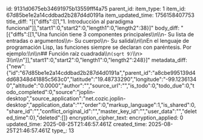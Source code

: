 id: 9131d0675eb34691975b13559fff4a75
parent_id: 
item_type: 1
item_id: 67d85be1e2a14cddbad2b287d4d0191a
item_updated_time: 1756158407753
title_diff: "[{\"diffs\":[[1,\"1. Introducción al paradigma funcional\"]],\"start1\":0,\"start2\":0,\"length1\":0,\"length2\":38}]"
body_diff: "[{\"diffs\":[[1,\"Una función tiene 3 componentes principales\\\n\\\n- Su lista de entradas o argumentos\\\n- Su cuerpo\\\n- Su salida\\\n\\\nEn el lenguaje de programación Lisp, las funciones siempre se declaran con paréntesis. Por ejemplo:\\\n\\\n## Función raíz cuadrada\\\n`(sqrt 9)`\\\n> 3\\\n\\\n\"]],\"start1\":0,\"start2\":0,\"length1\":0,\"length2\":248}]"
metadata_diff: {"new":{"id":"67d85be1e2a14cddbad2b287d4d0191a","parent_id":"a8cbe995139d4dd68348d41885c563c0","latitude":"19.48733290","longitude":"-99.12361340","altitude":"0.0000","author":"","source_url":"","is_todo":0,"todo_due":0,"todo_completed":0,"source":"joplin-desktop","source_application":"net.cozic.joplin-desktop","application_data":"","order":0,"markup_language":1,"is_shared":0,"share_id":"","conflict_original_id":"","master_key_id":"","user_data":"","deleted_time":0},"deleted":[]}
encryption_cipher_text: 
encryption_applied: 0
updated_time: 2025-08-25T21:46:57.461Z
created_time: 2025-08-25T21:46:57.461Z
type_: 13